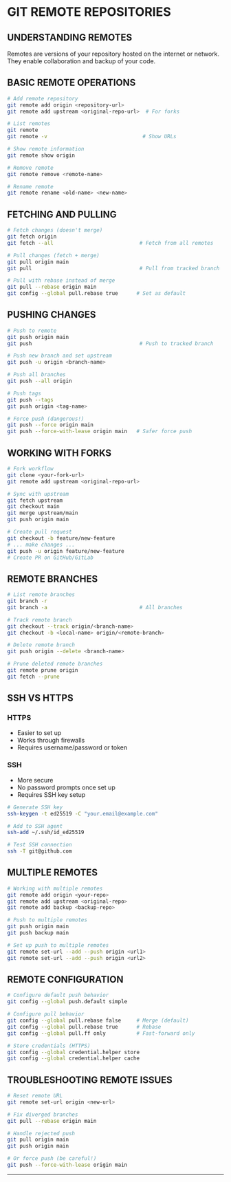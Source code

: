 # GIT REMOTE REPOSITORIES

## UNDERSTANDING REMOTES
Remotes are versions of your repository hosted on the internet or network. They enable collaboration and backup of your code.

## BASIC REMOTE OPERATIONS
```bash
# Add remote repository
git remote add origin <repository-url>
git remote add upstream <original-repo-url>  # For forks

# List remotes
git remote
git remote -v                               # Show URLs

# Show remote information
git remote show origin

# Remove remote
git remote remove <remote-name>

# Rename remote
git remote rename <old-name> <new-name>
```

## FETCHING AND PULLING
```bash
# Fetch changes (doesn't merge)
git fetch origin
git fetch --all                            # Fetch from all remotes

# Pull changes (fetch + merge)
git pull origin main
git pull                                   # Pull from tracked branch

# Pull with rebase instead of merge
git pull --rebase origin main
git config --global pull.rebase true      # Set as default
```

## PUSHING CHANGES
```bash
# Push to remote
git push origin main
git push                                   # Push to tracked branch

# Push new branch and set upstream
git push -u origin <branch-name>

# Push all branches
git push --all origin

# Push tags
git push --tags
git push origin <tag-name>

# Force push (dangerous!)
git push --force origin main
git push --force-with-lease origin main   # Safer force push
```

## WORKING WITH FORKS
```bash
# Fork workflow
git clone <your-fork-url>
git remote add upstream <original-repo-url>

# Sync with upstream
git fetch upstream
git checkout main
git merge upstream/main
git push origin main

# Create pull request
git checkout -b feature/new-feature
# ... make changes ...
git push -u origin feature/new-feature
# Create PR on GitHub/GitLab
```

## REMOTE BRANCHES
```bash
# List remote branches
git branch -r
git branch -a                              # All branches

# Track remote branch
git checkout --track origin/<branch-name>
git checkout -b <local-name> origin/<remote-branch>

# Delete remote branch
git push origin --delete <branch-name>

# Prune deleted remote branches
git remote prune origin
git fetch --prune
```

## SSH VS HTTPS
### HTTPS
- Easier to set up
- Works through firewalls
- Requires username/password or token

### SSH
- More secure
- No password prompts once set up
- Requires SSH key setup

```bash
# Generate SSH key
ssh-keygen -t ed25519 -C "your.email@example.com"

# Add to SSH agent
ssh-add ~/.ssh/id_ed25519

# Test SSH connection
ssh -T git@github.com
```

## MULTIPLE REMOTES
```bash
# Working with multiple remotes
git remote add origin <your-repo>
git remote add upstream <original-repo>
git remote add backup <backup-repo>

# Push to multiple remotes
git push origin main
git push backup main

# Set up push to multiple remotes
git remote set-url --add --push origin <url1>
git remote set-url --add --push origin <url2>
```

## REMOTE CONFIGURATION
```bash
# Configure default push behavior
git config --global push.default simple

# Configure pull behavior
git config --global pull.rebase false     # Merge (default)
git config --global pull.rebase true      # Rebase
git config --global pull.ff only          # Fast-forward only

# Store credentials (HTTPS)
git config --global credential.helper store
git config --global credential.helper cache
```

## TROUBLESHOOTING REMOTE ISSUES
```bash
# Reset remote URL
git remote set-url origin <new-url>

# Fix diverged branches
git pull --rebase origin main

# Handle rejected push
git pull origin main
git push origin main

# Or force push (be careful!)
git push --force-with-lease origin main
```

---

